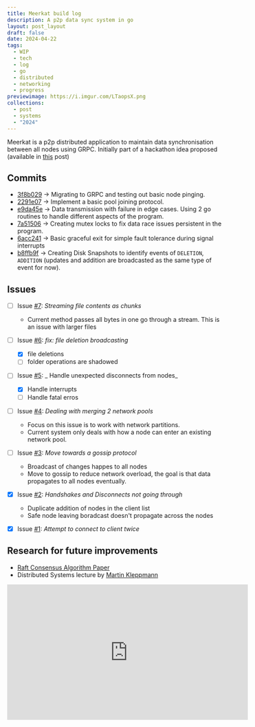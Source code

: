 ```yaml
---
title: Meerkat build log
description: A p2p data sync system in go
layout: post_layout
draft: false
date: 2024-04-22
tags:
  - WIP
  - tech
  - log
  - go
  - distributed
  - networking
  - progress
previewimage: https://i.imgur.com/LTaopsX.png
collections:
  - post
  - systems
  - "2024"
---
```


Meerkat is a p2p distributed application to maintain data synchronisation between all nodes using GRPC. Initially part of a hackathon idea proposed (available in [this](https://hegde.live/posts/dist_sys/inginy12) post)

## Commits

- [3f8b029](https://github.com/bwaklog/meerkat/commit/3f8b029069bff3ce0673b9dda92001a50175ade4) -> Migrating to GRPC and testing out basic node pinging.
- [2291e07](https://github.com/bwaklog/meerkat/commit/2291e07e67be6f91067e3bfe13130b58327e6612) -> Implement a basic pool joining protocol.
- [e9da45e](https://github.com/bwaklog/meerkat/commit/e9da45e1bd5b491133b542dc4be6060bb03e472c) -> Data transmission with failure in edge cases. Using 2 go routines to handle different aspects of the program.
- [7a51506](https://github.com/bwaklog/meerkat/commit/7a51506e730176bc8e80098e5b4e274f5acd2552) -> Creating mutex locks to fix data race issues persistent in the program.
- [6acc241](https://github.com/bwaklog/meerkat/commit/6acc241568aaeb9dafe78e638ebb84bc26fcc580) -> Basic graceful exit for simple fault tolerance during signal interrupts
- [b8ffb9f](https://github.com/bwaklog/meerkat/commit/b8ffb9fad0025447a631367c9c23c45f7524bf58) -> Creating Disk Snapshots to identify events of `DELETION`, `ADDITION` (updates and addition are broadcasted as the same type of event for now).

## Issues

- [ ] Issue [#7](https://github.com/bwaklog/meerkat/issues/7): _Streaming file contents as chunks_
    - Current method passes all bytes in one go through a stream. This is an issue with larger files
- [ ] Issue [#6](https://github.com/bwaklog/meerkat/issues/6): _fix: file deletion broadcasting_
    - [x] file deletions
    - [ ] folder operations are shadowed
- [ ] Issue [#5](https://github.com/bwaklog/meerkat/issues/5): _ Handle unexpected disconnects from nodes_
    - [x] Handle interrupts
    - [ ] Handle fatal erros
- [ ] Issue [#4](https://github.com/bwaklog/meerkat/issues/4): _Dealing with merging 2 network pools_
    - Focus on this issue is to work with network partitions.
    - Current system only deals with how a node can enter an existing network pool.
- [ ] Issue [#3](https://github.com/bwaklog/meerkat/issues/3): _Move towards a gossip protocol_
    - Broadcast of changes happes to all nodes
    - Move to gossip to reduce network overload, the goal is that data propagates to all nodes eventually.
- [x] Issue [#2](https://github.com/bwaklog/meerkat/issues/2): _Handshakes and Disconnects not going through_
    - Duplicate addition of nodes in the client list
    - Safe node leaving boradcast doesn't propagate across the nodes
- [x] Issue [#1](https://github.com/bwaklog/meerkat/issues/1): _Attempt to connect to client twice_


## Research for future improvements

- [Raft Consensus Algorithm Paper](https://raft.github.io/raft.pdf)
- Distributed Systems lecture by [Martin Kleppmann](https://martin.kleppmann.com/)

<div class="video-container">
    <iframe width="560" height="315" src="https://www.youtube-nocookie.com/embed/videoseries?si=4qyZinhJjrAFyn2w&amp;controls=0&amp;list=PLeKd45zvjcDFUEv_ohr_HdUFe97RItdiB" title="YouTube video player" frameborder="0" allow="accelerometer; autoplay; clipboard-write; encrypted-media; gyroscope; picture-in-picture; web-share" referrerpolicy="strict-origin-when-cross-origin" allowfullscreen></iframe>
</div>
